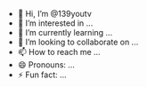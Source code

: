 - 👋 Hi, I’m @139youtv
- 👀 I’m interested in ...
- 🌱 I’m currently learning ...
- 💞️ I’m looking to collaborate on ...
- 📫 How to reach me ...
- 😄 Pronouns: ...
- ⚡ Fun fact: ...

<!---
139youtv/139youtv is a ✨ special ✨ repository because its `README.md` (this file) appears on your GitHub profile.
You can click the Preview link to take a look at your changes.
--->
